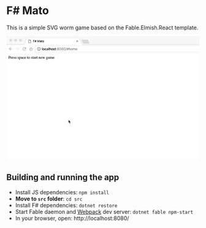 # F# Mato

This is a simple SVG worm game based on the Fable.Elmish.React template.

![mato in action](https://github.com/tatut/matofs/raw/master/mato.gif)

## Building and running the app

* Install JS dependencies: `npm install`
* **Move to `src` folder**: `cd src`
* Install F# dependencies: `dotnet restore`
* Start Fable daemon and [Webpack](https://webpack.js.org/) dev server: `dotnet fable npm-start`
* In your browser, open: http://localhost:8080/
